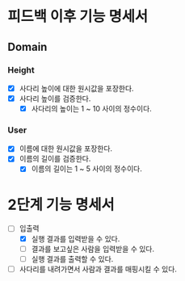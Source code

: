 # 피드백 이후 기능 명세서

## Domain

### Height

- [x] 사다리 높이에 대한 원시값을 포장한다.
- [x] 사다리 높이를 검증한다.
  - [x] 사다리의 높이는 1 ~ 10 사이의 정수이다.

### User

- [x] 이름에 대한 원시값을 포장한다.
- [x] 이름의 길이를 검증한다.
  - [x] 이름의 길이는 1 ~ 5 사이의 정수이다.

# 2단계 기능 명세서

- [ ] 입출력
  - [x] 실행 결과를 입력받을 수 있다.
  - [ ] 결과를 보고싶은 사람을 입력받을 수 있다.
  - [ ] 실행 결과를 출력할 수 있다.

- [ ] 사다리를 내려가면서 사람과 결과를 매핑시킬 수 있다.